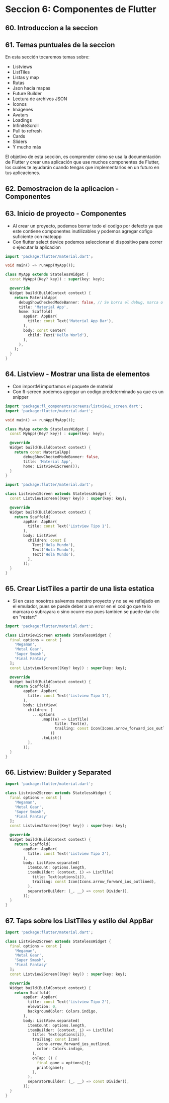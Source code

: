 # Seccion 6: Componentes de Flutter
## 60. Introduccion a la seccion
## 61. Temas puntuales de la seccion

En esta sección tocaremos temas sobre:
- Listviews
- ListTiles
- Listas y map
- Rutas
- Json hacia mapas
- Future Builder
- Lectura de archivos JSON
- Iconos
- Imágenes
- Avatars
- Loadings
- InfiniteScroll
- Pull to refresh
- Cards
- Sliders
- Y mucho más

El objetivo de esta sección, es comprender cómo se usa la documentación de Flutter y crear una aplicación que use muchos componentes de Flutter, los cuales te ayudarán cuando tengas que implementarlos en un futuro en tus aplicaciones.

## 62. Demostracion de la aplicacion - Componentes
## 63. Inicio de proyecto - Componentes
- Al crear un proyecto, podemos borrar todo el codigo por defecto ya que este contiene componentes inutilizables y podemos agregar cofigo suficiente con mateapp
- Con flutter select device podemos seleccionar el dispositivo para correr o ejecutar la aplicacion
```dart
import 'package:flutter/material.dart';

void main() => runApp(MyApp());

class MyApp extends StatelessWidget {
  const MyApp({Key? key}) : super(key: key);

  @override
  Widget build(BuildContext context) {
    return MaterialApp(
      debugShowCheckedModeBanner: false, // Se borra el debug, marca o etiqueta que aparece en la esquina del celular
      title: 'Material App',
      home: Scaffold(
        appBar: AppBar(
          title: const Text('Material App Bar'),
        ),
        body: const Center(
          child: Text('Hello World'),
        ),
      ),
    );
  }
}
```
## 64. Listview - Mostrar una lista de elementos
- Con importM importamos el paquete de material
- Con fl-screen podemos agregar un codigo predeterminado ya que es un snipper

```dart
import 'package:fl_components/screens/listview1_screen.dart';
import 'package:flutter/material.dart';

void main() => runApp(MyApp());

class MyApp extends StatelessWidget {
  const MyApp({Key? key}) : super(key: key);

  @override
  Widget build(BuildContext context) {
    return const MaterialApp(
        debugShowCheckedModeBanner: false,
        title: 'Material App',
        home: Listview1Screen());
  }
}
```

```dart
import 'package:flutter/material.dart';

class Listview1Screen extends StatelessWidget {
  const Listview1Screen({Key? key}) : super(key: key);

  @override
  Widget build(BuildContext context) {
    return Scaffold(
        appBar: AppBar(
          title: const Text('Listview Tipo 1'),
        ),
        body: ListView(
          children: const [
            Text('Hola Mundo'),
            Text('Hola Mundo'),
            Text('Hola Mundo'),
          ],
        ));
  }
}
```
## 65. Crear ListTiles a partir de una lista estatica
- Si en caso nosotros salvemos nuestro proyecto y no se ve reflejado en el emulador, pues se puede deber a un error en el codigo que te lo marcara o subrayara o sino ocurre eso pues tambien se puede dar clic en "restart"
```dart
import 'package:flutter/material.dart';

class Listview1Screen extends StatelessWidget {
  final options = const [
    'Megaman',
    'Metal Gear',
    'Super Smash',
    'Final Fantasy'
  ];
  const Listview1Screen({Key? key}) : super(key: key);

  @override
  Widget build(BuildContext context) {
    return Scaffold(
        appBar: AppBar(
          title: const Text('Listview Tipo 1'),
        ),
        body: ListView(
          children: [
            ...options
                .map((e) => ListTile(
                      title: Text(e),
                      trailing: const Icon(Icons.arrow_forward_ios_outlined),
                    ))
                .toList()
          ],
        ));
  }
}
```
## 66. Listview: Builder y Separated
```dart
import 'package:flutter/material.dart';

class Listview2Screen extends StatelessWidget {
  final options = const [
    'Megaman',
    'Metal Gear',
    'Super Smash',
    'Final Fantasy'
  ];
  const Listview2Screen({Key? key}) : super(key: key);

  @override
  Widget build(BuildContext context) {
    return Scaffold(
        appBar: AppBar(
          title: const Text('Listview Tipo 2'),
        ),
        body: ListView.separated(
          itemCount: options.length,
          itemBuilder: (context, i) => ListTile(
            title: Text(options[i]),
            trailing: const Icon(Icons.arrow_forward_ios_outlined),
          ),
          separatorBuilder: (_, __) => const Divider(),
        ));
  }
}
```
## 67. Taps sobre los ListTiles y estilo del AppBar
```dart
import 'package:flutter/material.dart';

class Listview2Screen extends StatelessWidget {
  final options = const [
    'Megaman',
    'Metal Gear',
    'Super Smash',
    'Final Fantasy'
  ];
  const Listview2Screen({Key? key}) : super(key: key);

  @override
  Widget build(BuildContext context) {
    return Scaffold(
        appBar: AppBar(
          title: const Text('Listview Tipo 2'),
          elevation: 0,
          backgroundColor: Colors.indigo,
        ),
        body: ListView.separated(
          itemCount: options.length,
          itemBuilder: (context, i) => ListTile(
            title: Text(options[i]),
            trailing: const Icon(
              Icons.arrow_forward_ios_outlined,
              color: Colors.indigo,
            ),
            onTap: () {
              final game = options[i];
              print(game);
            },
          ),
          separatorBuilder: (_, __) => const Divider(),
        ));
  }
}
```